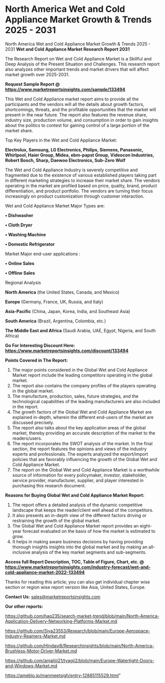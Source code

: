 # North America Wet and Cold Appliance Market Growth & Trends 2025 - 2031
North America Wet and Cold Appliance Market Growth & Trends 2025 - 2031
<strong>Wet and Cold Appliance Market Research Report 2031</strong>

The Research Report on Wet and Cold Appliance Market is a Skillful and Deep Analysis of the Present Situation and Challenges. This research report also analyzes other important trends and market drivers that will affect market growth over 2025-2031.

<strong>Request Sample Report @ <a href=https://www.marketreportsinsights.com/sample/133494>https://www.marketreportsinsights.com/sample/133494</a></strong>

This Wet and Cold Appliance market report aims to provide all the participants and the vendors will all the details about growth factors, shortcomings, threats, and the profitable opportunities that the market will present in the near future. The report also features the revenue share, industry size, production volume, and consumption in order to gain insights about the politics to contest for gaining control of a large portion of the market share.

Top Key Players in the Wet and Cold Appliance Market:

<strong>Electrolux, Samsung, LG Electronics, Philips, Siemens, Panasonic, Whirlpool, Haier Group, Midea, ebm-papst Group, Videocon Industries, Robert Bosch, Sharp, Daewoo Electronics, Sub-Zero Wolf</strong>

The Wet and Cold Appliance Industry is severely competitive and fragmented due to the existence of various established players taking part in different marketing strategies to increase their market share. The vendors operating in the market are profiled based on price, quality, brand, product differentiation, and product portfolio. The vendors are turning their focus increasingly on product customization through customer interaction.

Wet and Cold Appliance Market Major Types are:

<strong>• Dishwasher

• Cloth Dryer

• Washing Machine

• Domestic Refrigerator</strong>

Market Major end-user applications :

<strong>• Online Sales

• Offline Sales</strong>

Regional Analysis

</u><strong><b>North America</b></strong> (the United States, Canada, and Mexico)

<strong><b>Europe </b></strong>(Germany, France, UK, Russia, and Italy)

<strong><b>Asia-Pacific</b></strong> (China, Japan, Korea, India, and Southeast Asia)

<strong><b>South America</b></strong> (Brazil, Argentina, Colombia, etc.)

<strong><b>The Middle East and Africa</b></strong> (Saudi Arabia, UAE, Egypt, Nigeria, and South Africa)

<strong>Go For Interesting Discount Here: <a href=https://www.marketreportsinsights.com/discount/133494>https://www.marketreportsinsights.com/discount/133494</a></strong>

<strong>Points Covered in The Report:</strong>
<ol>
  <li>The major points considered in the Global Wet and Cold Appliance Market report include the leading competitors operating in the global market.</li>
  <li>The report also contains the company profiles of the players operating in the global market.</li>
  <li>The manufacture, production, sales, future strategies, and the technological capabilities of the leading manufacturers are also included in the report.</li>
  <li>The growth factors of the Global Wet and Cold Appliance Market are explained in-depth, wherein the different end-users of the market are discussed precisely.</li>
  <li>The report also talks about the key application areas of the global market, thereby providing an accurate description of the market to the readers/users.</li>
  <li>The report incorporates the SWOT analysis of the market. In the final section, the report features the opinions and views of the industry experts and professionals. The experts analyzed the export/import policies that are favorably influencing the growth of the Global Wet and Cold Appliance Market.</li>
  <li>The report on the Global Wet and Cold Appliance Market is a worthwhile source of information for every policymaker, investor, stakeholder, service provider, manufacturer, supplier, and player interested in purchasing this research document.</li>
</ol>
<strong>Reasons for Buying Global Wet and Cold Appliance Market Report:</strong>

<ol>
  <li>The report offers a detailed analysis of the dynamic competitive landscape that keeps the reader/client well ahead of the competitors.</li>
  <li>It also presents an in-depth view of the different factors driving or restraining the growth of the global market.</li>
  <li>The Global Wet and Cold Appliance Market report provides an eight-year forecast evaluated on the basis of how the market is estimated to grow.</li>
  <li>It helps in making aware business decisions by having providing thorough insights insights into the global market and by making an all-inclusive analysis of the key market segments and sub-segments.</li>
</ol>
<strong>Access full Report Description, TOC, Table of Figure, Chart, etc. @ <a href=https://www.marketreportsinsights.com/industry-forecast/wet-and-cold-appliance-market-2022-133494>https://www.marketreportsinsights.com/industry-forecast/wet-and-cold-appliance-market-2022-133494</a></strong>


Thanks for reading this article; you can also get individual chapter wise section or region wise report version like Asia, United States, Europe.

<strong>Contact Us:</strong>
sales@marketreportsinsights.com

<strong>Our other reports:</strong>

<a href=https://github.com/haq235/search-market-trend/blob/main/North-America-Application-Delivery-Networking-Platforms-Market.md>https://github.com/haq235/search-market-trend/blob/main/North-America-Application-Delivery-Networking-Platforms-Market.md</a>

<a href=https://github.com/Siya23553/Research/blob/main/Europe-Aerospace-Industry-Reamers-Market.md>https://github.com/Siya23553/Research/blob/main/Europe-Aerospace-Industry-Reamers-Market.md</a>

<a href=https://github.com/Hindavi8/Researchinsights/blob/main/North-America-Brushless-Motor-Driver-Market.md>https://github.com/Hindavi8/Researchinsights/blob/main/North-America-Brushless-Motor-Driver-Market.md</a>

<a href=https://github.com/anjaliiii21/tyagii2/blob/main/Europe-Watertight-Doors-and-Windows-Market.md>https://github.com/anjaliiii21/tyagii2/blob/main/Europe-Watertight-Doors-and-Windows-Market.md</a>

<a href=https://ameblo.jp/manmeetsigh/entry-12885115529.html>https://ameblo.jp/manmeetsigh/entry-12885115529.html</a>"
